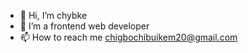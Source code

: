 - 👋 Hi, I’m chybke
- 👀 I’m a frontend web developer
- 📫 How to reach me chigbochibuikem20@gmail.com

<!---
Chigbo2063/Chigbo2063 is a ✨ special ✨ repository because its `README.md` (this file) appears on your GitHub profile.
You can click the Preview link to take a look at your changes.
--->
